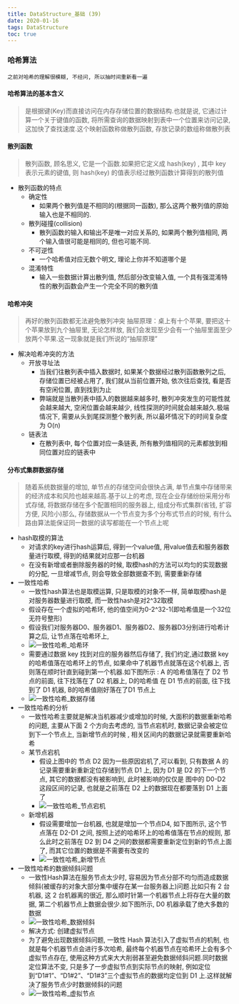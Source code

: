 ```yaml
---
title: DataStructure_基础 (39)
date: 2020-01-16
tags: DataStructure
toc: true
---
```


### 哈希算法
    之前对哈希的理解很模糊, 不经问, 所以抽时间重新看一遍

<!-- more -->

#### 哈希算法的基本含义
> 是根据键(Key)而直接访问在内存存储位置的数据结构.也就是说, 它通过计算一个关于键值的函数, 将所需查询的数据映射到表中一个位置来访问记录, 这加快了查找速度.这个映射函数称做散列函数, 存放记录的数组称做散列表

#### 散列函数
> 散列函数, 顾名思义, 它是一个函数.如果把它定义成 hash(key) , 其中 key 表示元素的键值, 则 hash(key) 的值表示经过散列函数计算得到的散列值
- 散列函数的特点
    * 确定性
        * 如果两个散列值是不相同的(根据同一函数), 那么这两个散列值的原始输入也是不相同的.
    * 散列碰撞(collision)
        * 散列函数的输入和输出不是唯一对应关系的, 如果两个散列值相同, 两个输入值很可能是相同的, 但也可能不同.
    * 不可逆性
        * 一个哈希值对应无数个明文, 理论上你并不知道哪个是
    * 混淆特性
        * 输入一些数据计算出散列值, 然后部分改变输入值, 一个具有强混淆特性的散列函数会产生一个完全不同的散列值

#### 哈希冲突
> 再好的散列函数都无法避免散列冲突
> 抽屉原理：桌上有十个苹果, 要把这十个苹果放到九个抽屉里, 无论怎样放, 我们会发现至少会有一个抽屉里面至少放两个苹果.这一现象就是我们所说的“抽屉原理”
- 解决哈希冲突的方法
    * 开放寻址法
        * 当我们往散列表中插入数据时, 如果某个数据经过散列函数散列之后, 存储位置已经被占用了, 我们就从当前位置开始, 依次往后查找, 看是否有空闲位置, 直到找到为止
        * 弊端就是当散列表中插入的数据越来越多时, 散列冲突发生的可能性就会越来越大, 空闲位置会越来越少, 线性探测的时间就会越来越久.极端情况下, 需要从头到尾探测整个散列表, 所以最坏情况下的时间复杂度为 O(n)
    * 链表法
        * 在散列表中, 每个位置对应一条链表, 所有散列值相同的元素都放到相同位置对应的链表中

#### 分布式集群数据存储
> 随着系统数据量的增加, 单节点的存储空间会很快占满, 单节点集中存储带来的经济成本和风险也越来越高.基于以上的考虑, 现在企业存储纷纷采用分布式存储, 将数据存储在多个配置相同的服务器上, 组成分布式集群(省钱, 扩容方便, 风险小)那么, 存储数据从一个节点变为多个分布式节点的时候, 有什么路由算法能保证同一数据的读写都能在一个节点上呢
- hash取模的算法
    * 对请求的key进行hash运算后, 得到一个value值, 用value值去和服务器数量进行取模, 得到的结果就对应那一台机器
    * 在没有新增或者删除服务器的时候, 取模hash的方法可以均匀的实现数据的分配, 一旦增减节点, 则会导致全部数据查不到, 需要重新存储
- 一致性哈希
    * 一致性hash算法也是取模运算, 只是取模的对象不一样, 简单取模hash是对服务器数量进行取模, 而一致性hash是对2^32取模
    * 假设存在一个虚拟的哈希环, 他的值空间为0-2^32-1(即哈希值是一个32位无符号整形)
    * 假设我们对服务器D0、服务器D1、服务器D2、服务器D3分别进行哈希计算之后, 让节点落在哈希环上, 
    * ![一致性哈希_哈希环](/img/20200116_1.png)
    * 需要通过数据 key 找到对应的服务器然后存储了, 我们约定,通过数据 key 的哈希值落在哈希环上的节点, 如果命中了机器节点就落在这个机器上, 否则落在顺时针直到碰到第一个机器.如下图所示 : A 的哈希值落在了 D2 节点的前面, 往下找落在了 D2 机器上, D的哈希值 在 D1 节点的前面, 往下找到了 D1 机器, B的哈希值刚好落在了D1 节点上
    * ![一致性哈希_数据存储](/img/20200116_2.png)
- 一致性哈希的分析
    * 一致性哈希主要就是解决当机器减少或增加的时候, 大面积的数据重新哈希的问题, 主要从下面 2 个方向去考虑的, 当节点宕机时, 数据记录会被定位到下一个节点上, 当新增节点的时候 , 相关区间内的数据记录就需要重新哈希
    * 某节点宕机
        * 假设上图中的 节点 D2 因为一些原因宕机了,可以看到, 只有数据 A 的记录需要重新重新定位存储到节点 D1 上, 因为 D1 是 D2 的下一个节点, 其它的数据都没有被影响到, 此时被影响的仅仅是 图中的 D0-D2 这段区间的记录, 也就是之前落在 D2 上的数据现在都要落到 D1 上面了
        * ![一致性哈希_节点宕机](/img/20200116_3.png)
    * 新增机器
        * 假设需要增加一台机器, 也就是增加一个节点D4, 如下图所示, 这个节点落在 D2-D1 之间, 按照上述的哈希环上的哈希值落在节点的规则, 那么此时之前落在 D2 到 D4 之间的数据都需要重新定位到新的节点上面了, 而其它位置的数据是不需要有改变的
        * ![一致性哈希_新增节点](/img/20200116_4.png)
- 一致性哈希的数据倾斜问题
    * 一致性Hash算法在服务节点太少时, 容易因为节点分部不均匀而造成数据倾斜(被缓存的对象大部分集中缓存在某一台服务器上)问题.比如只有 2 台机器, 这 2 台机器离的很近, 那么顺时针第一个机器节点上将存在大量的数据, 第二个机器节点上数据会很少.如下图所示, D0 机器承载了绝大多数的数据
    * ![一致性哈希_数据倾斜](/img/20200116_5.png)
    * 解决方式: 创建虚拟节点
    * 为了避免出现数据倾斜问题, 一致性 Hash 算法引入了虚拟节点的机制, 也就是每个机器节点会进行多次哈希, 最终每个机器节点在哈希环上会有多个虚拟节点存在, 使用这种方式来大大削弱甚至避免数据倾斜问题.同时数据定位算法不变, 只是多了一步虚拟节点到实际节点的映射, 例如定位到“D1#1”、“D1#2”、“D1#3”三个虚拟节点的数据均定位到 D1 上.这样就解决了服务节点少时数据倾斜的问题
    * ![一致性哈希_虚拟节点](/img/20200116_6.png)








